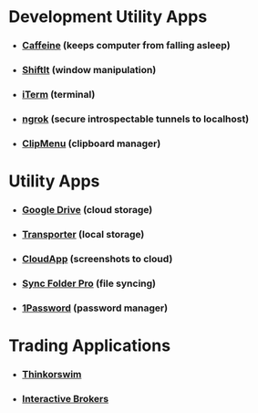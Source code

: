 # Development Utility Apps

* ### [Caffeine](http://caffeine.en.softonic.com/mac) (keeps computer from falling asleep)

* ### [ShiftIt](https://github.com/fikovnik/ShiftIt) (window manipulation)

* ### [iTerm](http://iterm2.com/) (terminal)

* ### [ngrok](https://ngrok.com/) (secure introspectable tunnels to localhost)

* ### [ClipMenu](http://www.clipmenu.com/) (clipboard manager)

# Utility Apps

* ### [Google Drive](https://www.google.com/drive/download/) (cloud storage)

* ### [Transporter](https://secure.connecteddata.com/download/desktop) (local storage)

* ### [CloudApp](https://www.getcloudapp.com/download/) (screenshots to cloud)

* ### [Sync Folder Pro](http://www.greenworldsoft.com/#Sync_Folders_Pro) (file syncing)

* ### [1Password](https://agilebits.com/onepassword) (password manager)

# Trading Applications

* ### [Thinkorswim](https://www.thinkorswim.com/tos/displayPage.tos?webpage=clientApplication&displayFormat=hide)

* ### [Interactive Brokers](https://www.interactivebrokers.com/en/index.php?f=674&os=mac&ib_entity=llc)

